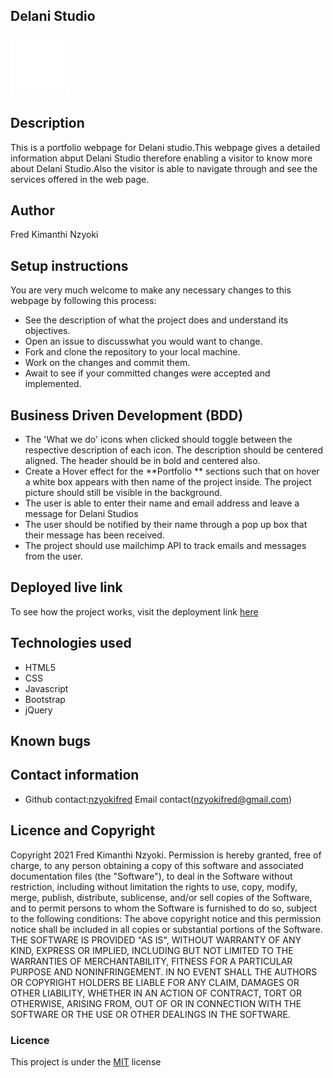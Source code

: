 ## Delani Studio
![Delani](static/IMAGES/logo.png "Delani Studio") 
## Description
This is a portfolio webpage for Delani studio.This webpage gives a detailed information abput Delani Studio therefore enabling a visitor to know more about Delani Studio.Also the visitor is able to navigate through and see the services offered in the web page.
## Author
Fred Kimanthi Nzyoki
## Setup instructions
You are very much welcome to make any necessary changes to this webpage by following this process:
- See the description of what the project does and understand its objectives.
- Open an issue to discusswhat you would want to change.
- Fork and clone the repository to your local machine.
- Work on the changes and commit them.
- Await to see if your committed changes were accepted and implemented.
## Business Driven Development (BDD)
- The 'What we do' icons when clicked should toggle between the respective description of each icon. The description should be centered aligned. The header should be in bold and centered also.
- Create a Hover effect for the **Portfolio ** sections such that on hover a white box appears with then name of the project inside. The project picture should still be visible in the background.
- The user is able to enter their name and email address and leave a message for Delani Studios
- The user should be notified by their name through a pop up box that their message has been received.
- The project should use mailchimp API to track emails and messages from the user.
## Deployed live link
To see how the project works, visit the deployment link [here](https://nzyokifred.github.io/Delani-studio/)
## Technologies used
- HTML5
- CSS
- Javascript
- Bootstrap
- jQuery
## Known bugs
<!-- No bugs detected -->
## Contact information
- Github contact:[nzyokifred](https://github.com/nzyokifred)
Email contact(nzyokifred@gmail.com)
## Licence and Copyright
Copyright 2021 Fred Kimanthi Nzyoki.
Permission is hereby granted, free of charge, to any person obtaining a copy of this software and associated documentation files (the "Software"), to deal in the Software without restriction, including without limitation the rights to use, copy, modify, merge, publish, distribute, sublicense, and/or sell copies of the Software, and to permit persons to whom the Software is furnished to do so, subject to the following conditions:
The above copyright notice and this permission notice shall be included in all copies or substantial portions of the Software.
THE SOFTWARE IS PROVIDED "AS IS", WITHOUT WARRANTY OF ANY KIND, EXPRESS OR IMPLIED, INCLUDING BUT NOT LIMITED TO THE WARRANTIES OF MERCHANTABILITY, FITNESS FOR A PARTICULAR PURPOSE AND NONINFRINGEMENT. IN NO EVENT SHALL THE AUTHORS OR COPYRIGHT HOLDERS BE LIABLE FOR ANY CLAIM, DAMAGES OR OTHER LIABILITY, WHETHER IN AN ACTION OF CONTRACT, TORT OR OTHERWISE, ARISING FROM, OUT OF OR IN CONNECTION WITH THE SOFTWARE OR THE USE OR OTHER DEALINGS IN THE SOFTWARE.
### Licence
This project is under the  [MIT](license) license
